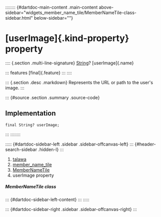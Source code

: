 :::::::: {#dartdoc-main-content .main-content above-sidebar="widgets_member_name_tile/MemberNameTile-class-sidebar.html" below-sidebar=""}
<div>

# [userImage]{.kind-property} property

</div>

:::: {.section .multi-line-signature}
[String](https://api.flutter.dev/flutter/dart-core/String-class.html)?
[userImage]{.name}

::: features
[final]{.feature}
:::
::::

::: {.section .desc .markdown}
Represents the URL or path to the user\'s image.
:::

::: {#source .section .summary .source-code}
## Implementation

``` language-dart
final String? userImage;
```
:::
::::::::

::::: {#dartdoc-sidebar-left .sidebar .sidebar-offcanvas-left}
::: {#header-search-sidebar .hidden-l}
:::

1.  [talawa](../../index.html)
2.  [member_name_tile](../../widgets_member_name_tile/)
3.  [MemberNameTile](../../widgets_member_name_tile/MemberNameTile-class.html)
4.  userImage property

##### MemberNameTile class

::: {#dartdoc-sidebar-left-content}
:::
:::::

::: {#dartdoc-sidebar-right .sidebar .sidebar-offcanvas-right}
:::
